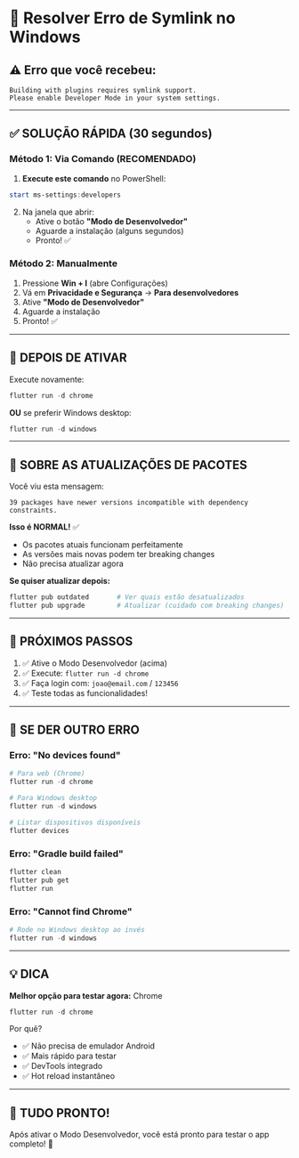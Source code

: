 # 🔧 Resolver Erro de Symlink no Windows

## ⚠️ Erro que você recebeu:

```
Building with plugins requires symlink support.
Please enable Developer Mode in your system settings.
```

---

## ✅ SOLUÇÃO RÁPIDA (30 segundos)

### Método 1: Via Comando (RECOMENDADO)

1. **Execute este comando** no PowerShell:

```powershell
start ms-settings:developers
```

2. Na janela que abrir:
   - Ative o botão **"Modo de Desenvolvedor"**
   - Aguarde a instalação (alguns segundos)
   - Pronto! ✅

### Método 2: Manualmente

1. Pressione **Win + I** (abre Configurações)
2. Vá em **Privacidade e Segurança** → **Para desenvolvedores**
3. Ative **"Modo de Desenvolvedor"**
4. Aguarde a instalação
5. Pronto! ✅

---

## 🚀 DEPOIS DE ATIVAR

Execute novamente:

```powershell
flutter run -d chrome
```

**OU** se preferir Windows desktop:

```powershell
flutter run -d windows
```

---

## 📝 SOBRE AS ATUALIZAÇÕES DE PACOTES

Você viu esta mensagem:

```
39 packages have newer versions incompatible with dependency constraints.
```

**Isso é NORMAL!** ✅

- Os pacotes atuais funcionam perfeitamente
- As versões mais novas podem ter breaking changes
- Não precisa atualizar agora

**Se quiser atualizar depois:**

```powershell
flutter pub outdated       # Ver quais estão desatualizados
flutter pub upgrade        # Atualizar (cuidado com breaking changes)
```

---

## 🎯 PRÓXIMOS PASSOS

1. ✅ Ative o Modo Desenvolvedor (acima)
2. ✅ Execute: `flutter run -d chrome`
3. ✅ Faça login com: `joao@email.com` / `123456`
4. ✅ Teste todas as funcionalidades!

---

## 🐛 SE DER OUTRO ERRO

### Erro: "No devices found"

```powershell
# Para web (Chrome)
flutter run -d chrome

# Para Windows desktop
flutter run -d windows

# Listar dispositivos disponíveis
flutter devices
```

### Erro: "Gradle build failed"

```powershell
flutter clean
flutter pub get
flutter run
```

### Erro: "Cannot find Chrome"

```powershell
# Rode no Windows desktop ao invés
flutter run -d windows
```

---

## 💡 DICA

**Melhor opção para testar agora:** Chrome

```powershell
flutter run -d chrome
```

Por quê?

- ✅ Não precisa de emulador Android
- ✅ Mais rápido para testar
- ✅ DevTools integrado
- ✅ Hot reload instantâneo

---

## 🎉 TUDO PRONTO!

Após ativar o Modo Desenvolvedor, você está pronto para testar o app completo! 🚀
